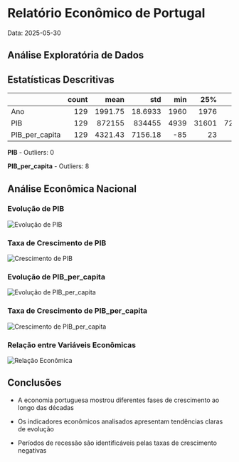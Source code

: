 # Relatório Econômico de Portugal
Data: 2025-05-30

## Análise Exploratória de Dados

## Estatísticas Descritivas

|                |   count |      mean |         std |   min |   25% |    50% |            75% |             max |
|:---------------|--------:|----------:|------------:|------:|------:|-------:|---------------:|----------------:|
| Ano            |     129 |   1991.75 |     18.6933 |  1960 |  1976 |   1992 | 2008           |  2024           |
| PIB            |     129 | 872155    | 834455      |  4939 | 31601 | 729575 |    1.70676e+06 |     2.85189e+06 |
| PIB_per_capita |     129 |   4321.43 |   7156.18   |   -85 |    23 |     72 | 7331           | 26666           |

**PIB** - Outliers: 0

**PIB_per_capita** - Outliers: 8

## Análise Econômica Nacional

### Evolução de PIB

![Evolução de PIB](data/processed\analise\PIB_evolution.png)

### Taxa de Crescimento de PIB

![Crescimento de PIB](data/processed\analise\PIB_growth.png)

### Evolução de PIB_per_capita

![Evolução de PIB_per_capita](data/processed\analise\PIB_per_capita_evolution.png)

### Taxa de Crescimento de PIB_per_capita

![Crescimento de PIB_per_capita](data/processed\analise\PIB_per_capita_growth.png)

### Relação entre Variáveis Econômicas

![Relação Econômica](data/processed\analise\economic_relationship.png)


## Conclusões

- A economia portuguesa mostrou diferentes fases de crescimento ao longo das décadas

- Os indicadores econômicos analisados apresentam tendências claras de evolução

- Períodos de recessão são identificáveis pelas taxas de crescimento negativas
